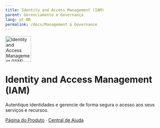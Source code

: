 ```yaml
---
title: Identity and Access Management (IAM)
parent: Gerenciamento e Governança
lang: pt-BR
permalink: /docs/Management & Governance
---
```


<img src="https://res-static.hc-cdn.cn/cloudbu-site/public/product-banner-icon/ManagementGovernance/IAM.png" width="80" height="80" alt="Identity and Access Management (IAM)">

# Identity and Access Management (IAM)

Autentique identidades e gerencie de forma segura o acesso aos seus serviços e recursos.

[Página do Produto](https://www.huaweicloud.com/intl/pt-br/product/iam.html) &middot;
[Central de Ajuda](https://support.huaweicloud.com/intl/pt-br/iam/index.html)
